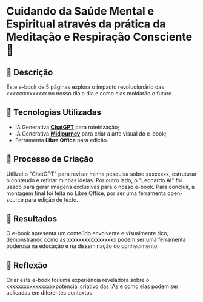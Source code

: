 # Cuidando da Saúde Mental e Espiritual através da prática da Meditação e Respiração Consciente 🌌

## 📒 Descrição
Este e-book de 5 páginas explora o impacto revolucionário das xxxxxxxxxxxxxx no nosso dia a dia e como elas moldarão o futuro.

## 🤖 Tecnologias Utilizadas
- IA Generativa **[ChatGPT](https://chat.openai.com)** para roteirização;
- IA Generativa **[Midjourney](https://midjourney.com)** para criar a arte visual do e-book;
- Ferramenta **Libre Office** para edição.

## 🧐 Processo de Criação
Utilizei o "ChatGPT" para revisar minha pesquisa sobre xxxxxxxx, estruturar o conteúdo e refinar minhas ideias. Por outro lado, o "Leonardo AI" foi usado para gerar imagens exclusivas para o nosso e-book. Para concluir, a montagem final foi feita no Libre Office, por ser uma ferramenta open-source para edição de texto.

## 🚀 Resultados
O e-book apresenta um conteúdo envolvente e visualmente rico, demonstrando como as xxxxxxxxxxxxxxxxx podem ser uma ferramenta poderosa na educação e na disseminação do conhecimento.

## 💭 Reflexão
Criar este e-book foi uma experiência reveladora sobre o xxxxxxxxxxxxxxxxxpotencial criativo das IAs e como elas podem ser aplicadas em diferentes contextos.
